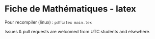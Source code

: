 # Fiche de Mathématiques - latex

Pour recompiler (linux) : ``` pdflatex main.tex ```

Issues & pull requests are welcomed from UTC students and elsewhere. 